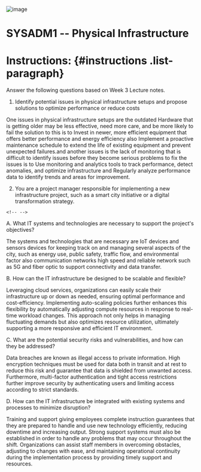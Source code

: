 ![image](https://github.com/user-attachments/assets/9b4cbb79-9a8c-4ce8-8daa-4a3f4f8f1b40)




# SYSADM1 -- Physical Infrastructure

# Instructions:  {#instructions .list-paragraph}

Answer the following questions based on Week 3 Lecture notes.

1.  Identify potential issues in physical infrastructure setups and
    propose solutions to optimize performance or reduce costs

One issues in physical infrastructure setups are the outdated Hardware
that is getting older may be less effective, need more care, and be more
likely to fail the solution to this is to Invest in newer, more
efficient equipment that offers better performance and energy efficiency
also Implement a proactive maintenance schedule to extend the life of
existing equipment and prevent unexpected failures.and another issues is
the lack of monitoring that is difficult to identify issues before they
become serious problems to fix the issues is to Use monitoring and
analytics tools to track performance, detect anomalies, and optimize
infrastructure and Regularly analyze performance data to identify trends
and areas for improvement.

2.  You are a project manager responsible for implementing a new
    infrastructure project, such as a smart city initiative or a digital
    transformation strategy.

```{=html}
<!-- -->
```
A.  What IT systems and technologies are necessary to support the
    project\'s objectives?

The systems and technologies that are necessary are IoT devices and
sensors devices for keeping track on and managing several aspects of the
city, such as energy use, public safety, traffic flow, and environmental
factor also communication networks high speed and reliable network such
as 5G and fiber optic to support connectivity and data transfer.

B.  How can the IT infrastructure be designed to be scalable and
    flexible?

Leveraging cloud services, organizations can easily scale their
infrastructure up or down as needed, ensuring optimal performance and
cost-efficiency. Implementing auto-scaling policies further enhances
this flexibility by automatically adjusting compute resources in
response to real-time workload changes. This approach not only helps in
managing fluctuating demands but also optimizes resource utilization,
ultimately supporting a more responsive and efficient IT environment.

C.  What are the potential security risks and vulnerabilities, and how
    can they be addressed?

Data breaches are known as illegal access to private information. High
encryption techniques must be used for data both in transit and at rest
to reduce this risk and guarantee that data is shielded from unwanted
access. Furthermore, multi-factor authentication and tight access
restrictions further improve security by authenticating users and
limiting access according to strict standards.

D.  How can the IT infrastructure be integrated with existing systems
    and processes to minimize disruption?

Training and support giving employees complete instruction guarantees
that they are prepared to handle and use new technology efficiently,
reducing downtime and increasing output. Strong support systems must
also be established in order to handle any problems that may occur
throughout the shift. Organizations can assist staff members in
overcoming obstacles, adjusting to changes with ease, and maintaining
operational continuity during the implementation process by providing
timely support and resources.
